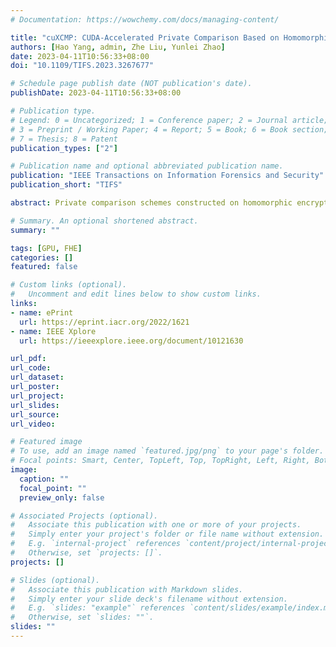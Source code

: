 ```yaml
---
# Documentation: https://wowchemy.com/docs/managing-content/

title: "cuXCMP: CUDA-Accelerated Private Comparison Based on Homomorphic Encryption"
authors: [Hao Yang, admin, Zhe Liu, Yunlei Zhao]
date: 2023-04-11T10:56:33+08:00
doi: "10.1109/TIFS.2023.3267677"

# Schedule page publish date (NOT publication's date).
publishDate: 2023-04-11T10:56:33+08:00

# Publication type.
# Legend: 0 = Uncategorized; 1 = Conference paper; 2 = Journal article;
# 3 = Preprint / Working Paper; 4 = Report; 5 = Book; 6 = Book section;
# 7 = Thesis; 8 = Patent
publication_types: ["2"]

# Publication name and optional abbreviated publication name.
publication: "IEEE Transactions on Information Forensics and Security"
publication_short: "TIFS"

abstract: Private comparison schemes constructed on homomorphic encryption offer the noninteractive, output expressive and parallelizable features, and have advantages in communication bandwidth and performance. In this paper, we propose cuXCMP, which allows negative and ﬂoat inputs, offers fully output expressive feature, and is more extensible and practical compared to XCMP (AsiaCCS 2018). Meanwhile, we introduce several memory-centric optimizations of the constant term extraction kernel tailored for CUDA-enabled GPUs. Firstly, we fully utilize the shared memory and present compact GPU implementations of NTT and INTT using a single block; Secondly, we fuse multiple kernels into one AKS kernel, which conducts the automorphism and key switching operation, and reduce the grid dimension for better resource usage, data access rate and synchronization. Thirdly, we precisely measure the IO latency and choose an appropriate number of CUDA streams to enable concurrent execution of independent operations, yielding a constant term extraction kernel with perfect latency hide, i.e., CTX. Combining these approaches, we boost the overall execution time to optimum level and the speedup ratio increases with the comparison scales. For one comparison, we speedup the AKS by 23.71$\times$, CTX by 15.58$\times$, and scheme by 1.83$\times$ (resp., 18.29$\times$, 11.75$\times$, and 1.42$\times$) compared to C (resp., AVX512) baselines, respectively. For 32 comparisons, our CTX and scheme implementations outperform the C (resp., AVX512) baselines by 112.00$\times$ and 1.99$\times$ (resp., 81.53$\times$ and 1.51$\times$).

# Summary. An optional shortened abstract.
summary: ""

tags: [GPU, FHE]
categories: []
featured: false

# Custom links (optional).
#   Uncomment and edit lines below to show custom links.
links:
- name: ePrint
  url: https://eprint.iacr.org/2022/1621
- name: IEEE Xplore
  url: https://ieeexplore.ieee.org/document/10121630

url_pdf:
url_code:
url_dataset:
url_poster:
url_project:
url_slides:
url_source:
url_video:

# Featured image
# To use, add an image named `featured.jpg/png` to your page's folder. 
# Focal points: Smart, Center, TopLeft, Top, TopRight, Left, Right, BottomLeft, Bottom, BottomRight.
image:
  caption: ""
  focal_point: ""
  preview_only: false

# Associated Projects (optional).
#   Associate this publication with one or more of your projects.
#   Simply enter your project's folder or file name without extension.
#   E.g. `internal-project` references `content/project/internal-project/index.md`.
#   Otherwise, set `projects: []`.
projects: []

# Slides (optional).
#   Associate this publication with Markdown slides.
#   Simply enter your slide deck's filename without extension.
#   E.g. `slides: "example"` references `content/slides/example/index.md`.
#   Otherwise, set `slides: ""`.
slides: ""
---
```

